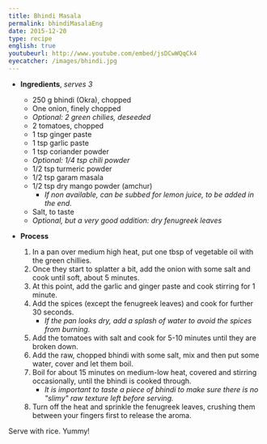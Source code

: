 ```yaml
---
title: Bhindi Masala
permalink: bhindiMasalaEng
date: 2015-12-20
type: recipe
english: true
youtubeurl: http://www.youtube.com/embed/jsDCwWQqCk4
eyecatcher: /images/bhindi.jpg
---
```


* **Ingredients**, _serves 3_
  * 250 g bhindi (Okra), chopped
  * One onion, finely chopped
  * _Optional: 2 green chilies, deseeded_
  * 2 tomatoes, chopped
  * 1 tsp ginger paste
  * 1 tsp garlic paste
  * 1 tsp coriander powder
  * _Optional: 1/4 tsp chili powder_
  * 1/2 tsp turmeric powder
  * 1/2 tsp garam masala
  * 1/2 tsp dry mango powder (amchur)
     - _If non available, can be subbed for lemon juice, to be added in the end._
  * Salt, to taste
  * _Optional, but a very good addition: dry fenugreek leaves_


* **Process**
  1. In a pan over medium high heat, put one tbsp of vegetable oil with the green chillies. 
  2. Once they start to splatter a bit, add the onion with some salt and cook until soft, about 5 minutes. 
  3. At this point, add the garlic and ginger paste and cook stirring for 1 minute. 
  4. Add the spices (except the fenugreek leaves) and cook for further 30 seconds. 
     - _If the pan looks dry, add a splash of water to avoid the spices from burning._
  5. Add the tomatoes with salt and cook for 5-10 minutes until they are broken down. 
  6. Add the raw, chopped bhindi with some salt, mix and then put some water, cover and let them boil. 
  7. Boil for about 15 minutes on medium-low heat, covered and stirring occasionally, until the bhindi is cooked through. 
     - _It is important to taste a piece of bhindi to make sure there is no "slimy" raw texture left before serving._
  8. Turn off the heat and sprinkle the fenugreek leaves, crushing them between your fingers first to release the aroma. 

Serve with rice. Yummy!

